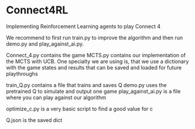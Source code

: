 # Connect4RL
Implementing Reinforcement Learning agents to play Connect 4

We recommend to first run train.py to improve the algorithm and then run demo.py and play_against_ai.py.

Connect_4.py contains the game
MCTS.py contains our implementation of the MCTS with UCB. One specialty we are using is, that we use a dictionary with the game states and results that can be saved and loaded for future playthroughs

train_Q.py contains a file that trains and saves Q
demo.py uses the pretrained Q to simulate and output one game
play_against_ai.py is a file where you can play against our algorithm

optimize_c.py is a very basic script to find a good value for c

Q.json is the saved dict
